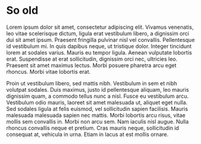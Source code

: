 So old
===========
Lorem ipsum dolor sit amet, consectetur adipiscing elit. Vivamus venenatis, leo vitae scelerisque dictum, ligula erat vestibulum libero, a dignissim orci dui sit amet ipsum. Praesent fringilla pulvinar nisl vel convallis. Pellentesque id vestibulum mi. In quis dapibus neque, ut tristique dolor. Integer tincidunt lorem at sodales varius. Mauris eu tempor ligula. Aenean vulputate lobortis erat. Suspendisse at erat sollicitudin, dignissim orci nec, ultricies leo. Praesent sit amet maximus lectus. Morbi posuere pharetra arcu eget rhoncus. Morbi vitae lobortis erat.

Proin ut vestibulum libero, sed mattis nibh. Vestibulum in sem et nibh volutpat sodales. Duis maximus, justo id pellentesque aliquam, leo mauris dignissim quam, a commodo tellus nunc a nisl. Fusce eu vestibulum arcu. Vestibulum odio mauris, laoreet sit amet malesuada ut, aliquet eget nulla. Sed sodales ligula at felis euismod, vel sollicitudin sapien facilisis. Mauris malesuada malesuada sapien nec mattis. Morbi lobortis arcu risus, vitae mollis sem convallis in. Morbi non arcu sem. Nam iaculis nisl augue. Nulla rhoncus convallis neque et pretium. Cras mauris neque, sollicitudin id consequat at, vehicula in urna. Etiam in lacus at est mollis ornare.
